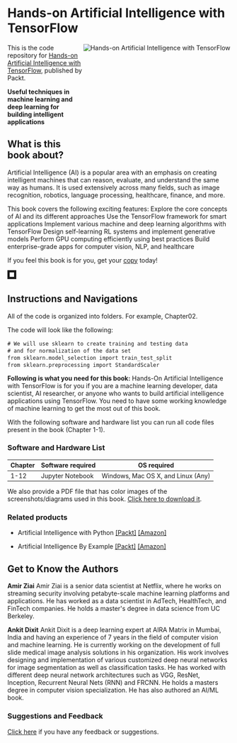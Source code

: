 # Hands-on Artificial Intelligence with TensorFlow

<a href="https://www.packtpub.com/big-data-and-business-intelligence/hands-artificial-intelligence-tensorflow?utm_source=github&utm_medium=repository&utm_campaign=9781788998079 "><img src="https://dz13w8afd47il.cloudfront.net/sites/default/files/imagecache/ppv4_main_book_cover/B10234.png" alt="Hands-on Artificial Intelligence with TensorFlow" height="256px" align="right"></a>

This is the code repository for [Hands-on Artificial Intelligence with TensorFlow](https://www.packtpub.com/big-data-and-business-intelligence/hands-artificial-intelligence-tensorflow?utm_source=github&utm_medium=repository&utm_campaign=9781788998079 ), published by Packt.

**Useful techniques in machine learning and deep learning for building intelligent applications**

## What is this book about?
Artificial Intelligence (AI) is a popular area with an emphasis on creating intelligent machines that can reason, evaluate, and understand the same way as humans. It is used extensively across many fields, such as image recognition, robotics, language processing, healthcare, finance, and more.

This book covers the following exciting features:
Explore the core concepts of AI and its different approaches 
Use the TensorFlow framework for smart applications 
Implement various machine and deep learning algorithms with TensorFlow 
Design self-learning RL systems and implement generative models 
Perform GPU computing efficiently using best practices 
Build enterprise-grade apps for computer vision, NLP, and healthcare 

If you feel this book is for you, get your [copy](https://www.amazon.com/dp/1788998073) today!

<a href="https://www.packtpub.com/?utm_source=github&utm_medium=banner&utm_campaign=GitHubBanner"><img src="https://raw.githubusercontent.com/PacktPublishing/GitHub/master/GitHub.png" 
alt="https://www.packtpub.com/" border="5" /></a>

## Instructions and Navigations
All of the code is organized into folders. For example, Chapter02.

The code will look like the following:
```
# We will use sklearn to create training and testing data
# and for normalization of the data set
from sklearn.model_selection import train_test_split
from sklearn.preprocessing import StandardScaler
```

**Following is what you need for this book:**
Hands-On Artificial Intelligence with TensorFlow is for you if you are a machine learning developer, data scientist, AI researcher, or anyone who wants to build artificial intelligence applications using TensorFlow. You need to have some working knowledge of machine learning to get the most out of this book.

With the following software and hardware list you can run all code files present in the book (Chapter 1-1).
### Software and Hardware List
| Chapter | Software required | OS required |
| -------- | ------------------------------------ | ----------------------------------- |
| 1-12 | Jupyter Notebook | Windows, Mac OS X, and Linux (Any) |


We also provide a PDF file that has color images of the screenshots/diagrams used in this book. [Click here to download it]().

### Related products
* Artificial Intelligence with Python [[Packt]](https://www.packtpub.com/big-data-and-business-intelligence/artificial-intelligence-python?utm_source=github&utm_medium=repository&utm_campaign=9781786464392 ) [[Amazon]](https://www.amazon.com/dp/178646439X)

* Artificial Intelligence By Example [[Packt]](https://www.packtpub.com/big-data-and-business-intelligence/artificial-intelligence-example?utm_source=github&utm_medium=repository&utm_campaign=) [[Amazon]](https://www.amazon.com/dp/1788990544)


## Get to Know the Authors
**Amir Ziai**
Amir Ziai is a senior data scientist at Netflix, where he works on streaming security involving petabyte-scale machine learning platforms and applications. He has worked as a data scientist in AdTech, HealthTech, and FinTech companies. He holds a master's degree in data science from UC Berkeley.

**Ankit Dixit**
Ankit Dixit is a deep learning expert at AIRA Matrix in Mumbai, India and having an experience of 7 years in the field of computer vision and machine learning. He is currently working on the development of full slide medical image analysis solutions in his organization. His work involves designing and implementation of various customized deep neural networks for image segmentation as well as classification tasks. He has worked with different deep neural network architectures such as VGG, ResNet, Inception, Recurrent Neural Nets (RNN) and FRCNN. He holds a masters degree in computer vision specialization. He has also authored an AI/ML book.


### Suggestions and Feedback
[Click here](https://docs.google.com/forms/d/e/1FAIpQLSdy7dATC6QmEL81FIUuymZ0Wy9vH1jHkvpY57OiMeKGqib_Ow/viewform) if you have any feedback or suggestions.


